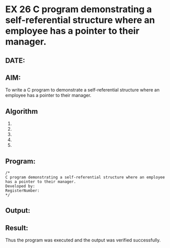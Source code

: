 # EX 26 C program demonstrating a self-referential structure where an employee has a pointer to their manager.
## DATE:
## AIM:
To write a C program to demonstrate a self-referential structure where an employee has a pointer to their manager.

## Algorithm
1. 
2. 
3. 
4.  
5.   

## Program:
```
/*
C program demonstrating a self-referential structure where an employee has a pointer to their manager.
Developed by: 
RegisterNumber:  
*/
```

## Output:



## Result:
Thus the program was executed and the output was verified successfully.
